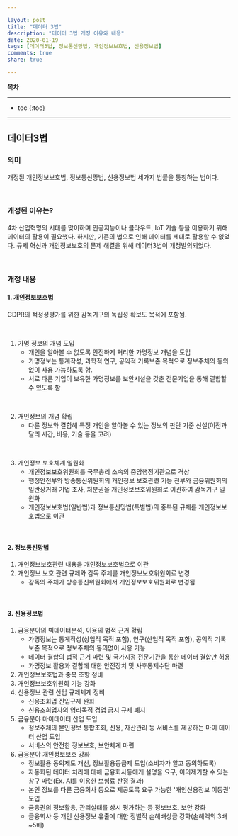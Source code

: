 ```yaml
---

layout: post
title: "데이터 3법"
description: "데이터 3법 개정 이유와 내용"
date: 2020-01-19
tags: [데이터3법, 정보통신망법, 개인정보보호법, 신용정보법]
comments: true
share: true

---
```


**목차**

---

* toc
{:toc}

---

## 데이터3법
### 의미

개정된 개인정보보호법, 정보통신망법, 신용정보법 세가지 법률을 통칭하는 법이다.

<br>

### 개정된 이유는?
4차 산업혁명의 시대를 맞이하며 인공지능이나 클라우드, IoT 기술 등을 이용하기 위해 데이터의 활용이 필요했다. 하지만, 기존의 법으로 인해 데이터를 제대로 활용할 수 없었다. 규제 혁신과 개인정보보호의 문제 해결을 위해 데이터3법이 개정발의되었다.

<br>

### 개정 내용
#### 1. 개인정보보호법
GDPR의 적정성평가를 위한 감독기구의 독립성 확보도 목적에 포함됨.

<br>

1. 가명 정보의 개념 도입
   - 개인을 알아볼 수 없도록 안전하게 처리한 가명정보 개념을 도입
   - 가명정보는 통계작성, 과학적 연구, 공익적 기록보존 목적으로 정보주체의 동의없이 사용 가능하도록 함.
   - 서로 다른 기업이 보유한 가명정보를 보안시설을 갖춘 전문기업을 통해 결합할 수 있도록 함

<br>   

2. 개인정보의 개념 확립
   - 다른 정보와 결합해 특정 개인을 알아볼 수 있는 정보의 판단 기준 신설(이전과 달리 시간, 비용, 기술 등을 고려)

<br>

3. 개인정보 보호체계 일원화
   - 개인정보보호위원회를 국무총리 소속의 중앙행정기관으로 격상
   - 행정안전부와 방송통신위원회의 개인정보 보호관련 기능 전부와 금융위원회의 일반상거래 기업 조사, 처분권을 개인정보보호위원회로 이관하여 감독기구 일원화
   - 개인정보보호법(일반법)과 정보통신망법(특별법)의 중복된 규제를 개인정보보호법으로 이관

<br>

#### 2. 정보통신망법
1. 개인정보보호관련 내용을 개인정보보호법으로 이관
2. 개인정보 보호 관련 규제와 감독 주체를 개인정보보호위원회로 변경
   - 감독의 주체가 방송통신위원회에서 개인정보보호위원회로 변경됨

<br>

#### 3. 신용정보법
1. 금융분야의 빅데이터분석, 이용의 법적 근거 확립
   - 가명정보는 통계작성(상업적 목적 포함), 연구(산업적 목적 포함), 공익적 기록보존 목적으로 정보주체의 동의없이 사용 가능
   - 데이터 결합의 법적 근거 마련 및 국가지정 전문기관을 통한 데이터 결합만 허용
   - 가명정보 활용과 결합에 대한 안전장치 및 사후통제수단 마련
2. 개인정보보호법과 중복 조항 정비
3. 개인정보보호위원회 기능 강화
4. 신용정보 관련 산업 규제체계 정비
   - 신용조회업 진입규제 완화
   - 신용조회업자의 영리목적 겸업 금지 규제 폐지
5. 금융분야 마이데이터 산업 도입
   - 정보주체의 본인정보 통합조회, 신용, 자산관리 등 서비스를 제공하는 마이 데이터 산업 도입
   - 서비스의 안전한 정보보호, 보안체계 마련
6. 금융분야 개인정보보호 강화
   - 정보활용 동의제도 개선, 정보활용등급제 도입(소비자가 알고 동의하도록)
   - 자동화된 데이터 처리에 대해 금융회사등에게 설명을 요구, 이의제기할 수 있는 창구 마련(Ex. AI를 이용한 보험료 산정 결과)
   - 본인 정보를 다른 금융회사 등으로 제공토록 요구 가능한 '개인신용정보 이동권' 도입
   - 금융권의 정보활용, 관리실태를 상시 평가하는 등 정보보호, 보안 강화
   - 금융회사 등 개인 신용정보 유출에 대한 징벌적 손해배상금 강화(손해액의 3배~5배)
